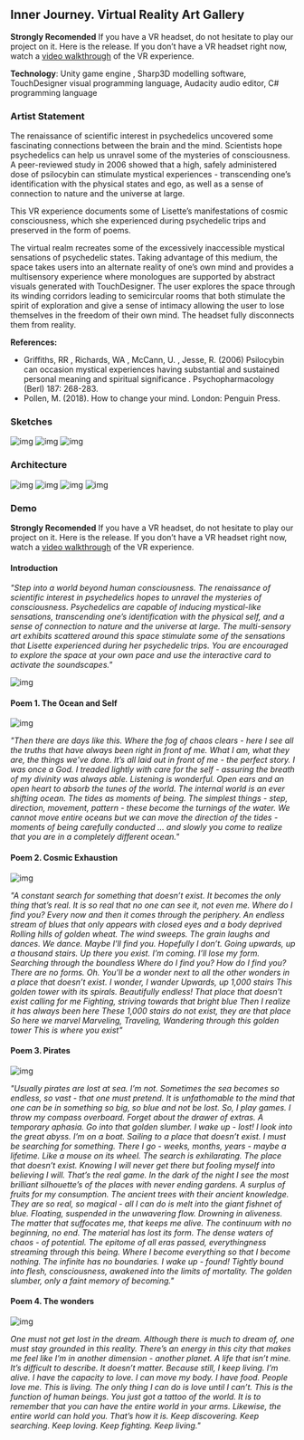 ## Inner Journey. Virtual Reality Art Gallery

**Strongly Recomended** If you have a VR headset, do not hesitate to play our project on it. Here is the release. If you don’t have a VR headset right now, watch a [video walkthrough]((https://drive.google.com/file/d/1ZIIJMNe-zOzGVMTNShJ06H054frvUH9d/view?usp=share_link)) of the VR experience.

**Technology**: Unity game engine , Sharp3D modelling software, TouchDesigner visual programming language, Audacity audio editor, C# programming language

### Artist Statement

The renaissance of scientific interest in psychedelics uncovered some fascinating connections between the brain and the mind. Scientists hope psychedelics can help us unravel some of the mysteries of consciousness. A peer-reviewed study in 2006 showed that a high, safely administered dose of psilocybin can stimulate mystical experiences - transcending one’s identification with the physical states and ego, as well as a sense of connection to nature and the universe at large.

This VR experience documents some of Lisette’s manifestations of cosmic consciousness, which she experienced during psychedelic trips and preserved in the form of poems.

The virtual realm recreates some of the excessively inaccessible mystical sensations of psychedelic states. Taking advantage of this medium, the space takes users into an alternate reality of one’s own mind and provides a multisensory experience where monologues are supported by abstract visuals generated with TouchDesigner. The user explores the space through its winding corridors leading to semicircular rooms that both stimulate the spirit of exploration and give a sense of intimacy allowing the user to lose themselves in the freedom of their own mind. The headset fully disconnects them from reality.

**References:**
- Griffiths, RR , Richards, WA , McCann, U. , Jesse, R. (2006) Psilocybin can occasion mystical experiences having substantial and sustained personal meaning and spiritual significance . Psychopharmacology (Berl) 187: 268-283.
- Pollen, M. (2018). How to change your mind. London: Penguin Press.



### Sketches

![img](https://github.com/martapienkosz/InnerJourney/blob/main/documentation/sketch1.png)
![img](https://github.com/martapienkosz/InnerJourney/blob/main/documentation/sketch2.png)
![img](https://github.com/martapienkosz/InnerJourney/blob/main/documentation/sketch3.png)



### Architecture

![img](https://github.com/martapienkosz/InnerJourney/blob/main/documentation/galleryspace.png)
![img](https://github.com/martapienkosz/InnerJourney/blob/main/documentation/gallerySpace1.png)
![img](https://github.com/martapienkosz/InnerJourney/blob/main/documentation/gallerySpace2.png)
![img](https://github.com/martapienkosz/InnerJourney/blob/main/documentation/gallerySpace3.png)



### Demo
**Strongly Recomended** If you have a VR headset, do not hesitate to play our project on it. Here is the release. If you don’t have a VR headset right now, watch a [video walkthrough]((https://drive.google.com/file/d/1ZIIJMNe-zOzGVMTNShJ06H054frvUH9d/view?usp=share_link)) of the VR experience.

#### Introduction

*"Step into a world beyond human consciousness. The renaissance of scientific interest in psychedelics hopes to unravel the mysteries of consciousness. Psychedelics are capable of inducing mystical-like sensations, transcending one’s identification with the physical self, and a sense of connection to nature and the universe at large.
The multi-sensory art exhibits scattered around this space stimulate some of the sensations that Lisette experienced during her psychedelic trips. You are encouraged to explore the space at your own pace and use the interactive card to activate the soundscapes."*

![img](https://github.com/martapienkosz/InnerJourney/blob/main/documentation/ui.png)


#### Poem 1. The Ocean and Self

![img](https://github.com/martapienkosz/InnerJourney/blob/main/documentation/ocean.3.png)

*"Then there are days like this. Where the fog of chaos clears - here I see all the truths that have always been right in front of me. What I am, what they are, the things we’ve done. It’s all laid out in front of me - the perfect story. I was once a God. I treaded lightly with care for the self - assuring the breath of my divinity was always able.
Listening is wonderful. Open ears and an open heart to absorb the tunes of the world.
The internal world is an ever shifting ocean. The tides as moments of being. The simplest things - step, direction, movement, pattern - these become the turnings of the water. We cannot move entire oceans but we can move the direction of the tides - moments of being carefully conducted … and slowly you come to realize that you are in a completely different ocean."*


#### Poem 2. Cosmic Exhaustion

![img](https://github.com/martapienkosz/InnerJourney/blob/main/documentation/spiral.3.png)

*"A constant search for something that doesn’t exist. It becomes the only thing that’s real. It is so real that no one can see it, not even me.
Where do I find you?
Every now and then it comes through the periphery.
An endless stream of blues that only appears with closed eyes and a body deprived
Rolling hills of golden wheat. The wind sweeps. The grain laughs and dances. We dance.
Maybe I'll find you. Hopefully I don’t.
Going upwards, up a thousand stairs. Up there you exist. I’m coming. I’ll lose my form.
Searching through the boundless
Where do I find you?
How do I find you? There are no forms.
Oh.
You'll be a wonder next to all the other wonders in a place that doesn’t exist.
I wonder, I wander
Upwards, up 1,000 stairs
This golden tower with its spirals.
Beautifully endless!
That place that doesn’t exist calling for me
Fighting, striving towards that bright blue
Then I realize it has always been here
These 1,000 stairs do not exist, they are that place
So here we marvel
Marveling, Traveling, Wandering through this golden tower
This is where you exist"*


#### Poem 3. Pirates

![img](https://github.com/martapienkosz/InnerJourney/blob/main/documentation/pirates.3.png)

*"Usually pirates are lost at sea. I’m not.
Sometimes the sea becomes so endless, so vast - that one must pretend. It is unfathomable to the mind that one can be in something so big, so blue and not be lost.
So, I play games. I throw my compass overboard. Forget about the drawer of extras. A temporary aphasia. Go into that golden slumber.
I wake up - lost! I look into the great abyss. I’m on a boat. Sailing to a place that doesn’t exist. I must be searching for something. There I go - weeks, months, years - maybe a lifetime. Like a mouse on its wheel. The search is exhilarating. The place that doesn’t exist. Knowing I will never get there but fooling myself into believing I will. That’s the real game.
In the dark of the night I see the most brilliant silhouette’s of the places with never ending gardens. A surplus of fruits for my consumption. The ancient trees with their ancient knowledge.
They are so real, so magical - all I can do is melt into the giant fishnet of blue. Floating, suspended in the unwavering flow. Drowning in aliveness. The matter that suffocates me, that keeps me alive. The continuum with no beginning, no end.
The material has lost its form. The dense waters of chaos - of potential. The epitome of all eras passed, everythingness streaming through this being. Where I become everything so that I become nothing. The infinite has no boundaries.
I wake up - found!
Tightly bound into flesh, consciousness, awakened into the limits of mortality.
The golden slumber, only a faint memory of becoming."*


#### Poem 4. The wonders

![img](https://github.com/martapienkosz/InnerJourney/blob/main/documentation/newyork.3.png)

*One must not get lost in the dream. Although there is much to dream of, one must stay grounded in this reality. There’s an energy in this city that makes me feel like I’m in another dimension - another planet. A life that isn’t mine. It’s difficult to describe. It doesn’t matter. Because still, I keep living. I’m alive. I have the capacity to love. I can move my body. I have food. People love me. This is living. The only thing I can do is love until I can’t. This is the function of human beings. You just got a tattoo of the world. It is to remember that you can have the entire world in your arms. Likewise, the entire world can hold you. That’s how it is. Keep discovering. Keep searching. Keep loving. Keep fighting. Keep living."*
